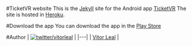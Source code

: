 #TicketVR website
This is the [Jekyll](http://jekyllrb.com/) site for the Android app [TicketVR](https://play.google.com/store/apps/details?id=com.vleal.ticketvr)
The site is hosted in [Heroku](http://heroku.com/).

#Download the app
You can download the app in the [Play Store](https://play.google.com/store/apps/details?id=com.vleal.ticketvr)

#Author
| [![twitter/vitorleal](http://gravatar.com/avatar/e133221d7fbc0dee159dca127d2f6f00?s=80)](http://twitter.com/vitorleal "Follow @vitorleal on Twitter") |
|---|
| [Vitor Leal](http://vitorleal.com) |
